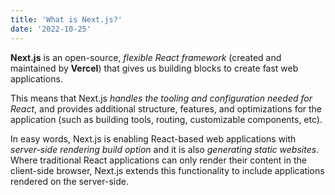 ```yaml
---
title: 'What is Next.js?'
date: '2022-10-25'
---
```


**Next.js** is an open-source, *flexible React framework* (created and maintained by **Vercel**) that gives us building blocks to create fast web applications.

This means that Next.js *handles the tooling and configuration needed for React*, and provides additional structure, features, and optimizations for the application (such as building tools, routing, customizable components, etc).

In easy words, Next.js is enabling React-based web applications with *server-side rendering build option* and it is also *generating static websites*. Where traditional React applications can only render their content in the client-side browser, Next.js extends this functionality to include applications rendered on the server-side.
